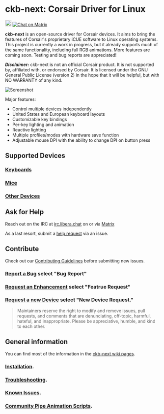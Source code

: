 # ckb-next: Corsair Driver for Linux

<a target="_blank" href="https://web.libera.chat/?channels=#ckb-next"><img src="https://img.shields.io/badge/%23irc-libera.chat-blue.svg" height="20" alt="irc.libera.chat #ckb-next" /></a>
[![Chat on Matrix](https://matrix.to/img/matrix-badge.svg)](https://matrix.to/#/#ckb-next:matrix.org)

**ckb-next** is an open-source driver for Corsair devices. It aims to bring the features of Corsair's proprietary iCUE software to Linux operating systems. This project is currently a work in progress, but it already supports much of the same functionality, including full RGB animations. More features are coming soon. Testing and bug reports are appreciated!

***Disclaimer:*** ckb-next is not an official Corsair product. It is not supported by, affiliated with, or endorsed by Corsair. It is licensed under the GNU General Public License (version 2) in the hope that it will be helpful, but with NO WARRANTY of any kind.

![Screenshot](https://i.imgur.com/zMK9jOP.png)

Major features:

- Control multiple devices independently
- United States and European keyboard layouts
- Customizable key bindings
- Per-key lighting and animation
- Reactive lighting
- Multiple profiles/modes with hardware save function
- Adjustable mouse DPI with the ability to change DPI on button press

## Supported Devices

### [Keyboards](Supported_Hardware.md#keyboards)
### [Mice](Supported_Hardware.md#mice)
### [Other Devices](Supported_Hardware.md#other-devices)


## Ask for Help
Reach out on the IRC at [irc.libera.chat](https://web.libera.chat/?channels=#ckb-next) on or via [Matrix](https://matrix.to/#/#ckb-next:matrix.org)

As a last resort, submit a [help request](https://github.com/ckb-next/ckb-next/issues/new/choose) via an issue. 

## Contribute
Check out our [Contributing Guidelines](https://github.com/ckb-next/ckb-next/wiki/Contributing) before submitting new issues.

### [Report a Bug](https://github.com/ckb-next/ckb-next/issues/new/choose) select "Bug Report"

### [Request an Enhancement](https://github.com/ckb-next/ckb-next/issues/new/choose) select "Featrue Request"

### [Request a new Device](https://github.com/ckb-next/ckb-next/issues/new/choose) select "New Device Request."



> Maintainers reserve the right to modify and remove issues, pull requests, and comments that are denunciating, off-topic, harmful, hateful, and inappropriate.
Please be appreciative, humble, and kind to each other.

## General information

You can find most of the information in the [ckb-next wiki pages](https://github.com/ckb-next/ckb-next/wiki).

### [Installation](https://github.com/ckb-next/ckb-next/wiki/Linux-Installation).

### [Troubleshooting](https://github.com/ckb-next/ckb-next/wiki/Troubleshooting).

### [Known Issues](https://github.com/ckb-next/ckb-next/wiki/Known-issues).

### [Community Pipe Animation Scripts](https://github.com/ckb-next/ckb-next/wiki/Community-Pipe-Scripts).
